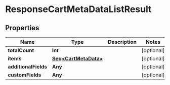 

# ResponseCartMetaDataListResult


## Properties

Name | Type | Description | Notes
------------ | ------------- | ------------- | -------------
**totalCount** | **Int** |  |  [optional]
**items** | [**Seq&lt;CartMetaData&gt;**](CartMetaData.md) |  |  [optional]
**additionalFields** | **Any** |  |  [optional]
**customFields** | **Any** |  |  [optional]



